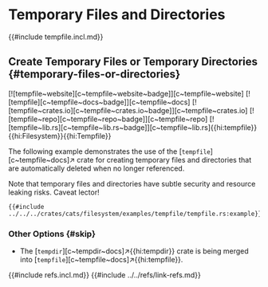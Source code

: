 # Temporary Files and Directories

{{#include tempfile.incl.md}}

## Create Temporary Files or Temporary Directories {#temporary-files-or-directories}

[![tempfile~website][c~tempfile~website~badge]][c~tempfile~website] [![tempfile][c~tempfile~docs~badge]][c~tempfile~docs] [![tempfile~crates.io][c~tempfile~crates.io~badge]][c~tempfile~crates.io] [![tempfile~repo][c~tempfile~repo~badge]][c~tempfile~repo] [![tempfile~lib.rs][c~tempfile~lib.rs~badge]][c~tempfile~lib.rs]{{hi:tempfile}}{{hi:Filesystem}}{{hi:Tempfile}}

The following example demonstrates the use of the [`tempfile`][c~tempfile~docs]↗ crate for creating temporary files and directories that are automatically deleted when no longer referenced.

Note that temporary files and directories have subtle security and resource leaking risks. Caveat lector!

```rust,editable
{{#include ../../../crates/cats/filesystem/examples/tempfile/tempfile.rs:example}}
```

### Other Options {#skip}

- The [`tempdir`][c~tempdir~docs]↗{{hi:tempdir}} crate is being merged into [`tempfile`][c~tempfile~docs]↗{{hi:tempfile}}.

{{#include refs.incl.md}}
{{#include ../../refs/link-refs.md}}

<div class="hidden">
</div>
